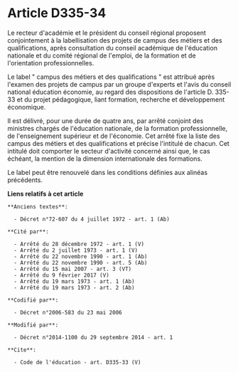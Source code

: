 # Article D335-34

Le recteur d'académie et le président du conseil régional proposent conjointement à la labellisation des projets de campus
des métiers et des qualifications, après consultation du conseil académique de l'éducation nationale et du comité régional de
l'emploi, de la formation et de l'orientation professionnelles. 

Le label " campus des métiers et des qualifications " est attribué après l'examen des projets de campus par un groupe
d'experts et l'avis du conseil national éducation économie, au regard des dispositions de l'article D. 335-33 et du projet
pédagogique, liant formation, recherche et développement économique. 

Il est délivré, pour une durée de quatre ans, par arrêté conjoint des ministres chargés de l'éducation nationale, de la
formation professionnelle, de l'enseignement supérieur et de l'économie. Cet arrêté fixe la liste des campus des métiers et
des qualifications et précise l'intitulé de chacun. Cet intitulé doit comporter le secteur d'activité concerné ainsi que, le
cas échéant, la mention de la dimension internationale des formations. 

Le label peut être renouvelé dans les conditions définies aux alinéas précédents.

**Liens relatifs à cet article**

	**Anciens textes**:

	  - Décret n°72-607 du 4 juillet 1972 - art. 1 (Ab)

	**Cité par**:

	  - Arrêté du 28 décembre 1972 - art. 1 (V)
	  - Arrêté du 2 juillet 1973 - art. 1 (V)
	  - Arrêté du 22 novembre 1990 - art. 1 (Ab)
	  - Arrêté du 22 novembre 1990 - art. 5 (Ab)
	  - Arrêté du 15 mai 2007 - art. 3 (VT)
	  - Arrêté du 9 février 2017 (V)
	  - Arrêté du 19 mars 1973 - art. 1 (Ab)
	  - Arrêté du 19 mars 1973 - art. 2 (Ab)

	**Codifié par**:

	  - Décret n°2006-583 du 23 mai 2006

	**Modifié par**:

	  - Décret n°2014-1100 du 29 septembre 2014 - art. 1

	**Cite**:

	  - Code de l'éducation - art. D335-33 (V)
